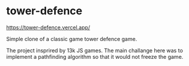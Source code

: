 # tower-defence

https://tower-defence.vercel.app/

Simple clone of a classic game tower defence game.

The project insprired by 13k JS games.
The main challange here was to implement a pathfinding algorithm so that it would not freeze the game.
